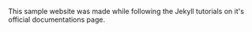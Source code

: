 This sample website was made while following the Jekyll tutorials on it's official documentations page.
